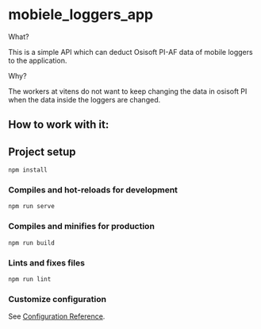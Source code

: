# mobiele_loggers_app

What?

This is a simple API which can deduct Osisoft PI-AF data of mobile loggers to the application. 

Why?

The workers at vitens do not want to keep changing the data in osisoft PI when the data inside the loggers are changed.

## How to work with it:

## Project setup
```
npm install
```

### Compiles and hot-reloads for development
```
npm run serve
```

### Compiles and minifies for production
```
npm run build
```

### Lints and fixes files
```
npm run lint
```

### Customize configuration
See [Configuration Reference](https://cli.vuejs.org/config/).
